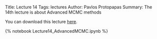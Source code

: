Title: Lecture 14
Tags: lectures
Author: Pavlos Protopapas
Summary: The 14th lecture is about Advanced MCMC methods

You can download this lecture [here]({filename}/../../notebooks/Lecture14_AdvancedMCMC.ipynb).

{% notebook Lecture14_AdvancedMCMC.ipynb  %}